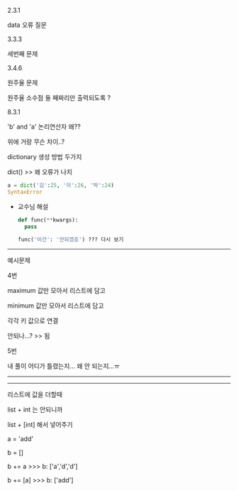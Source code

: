 2.3.1

data 오류 질문



3.3.3

세번째 문제



3.4.6

원주율 문제

원주율 소수점 둘 째짜리만 출력되도록 ?



8.3.1

'b' and 'a' 논리연산자 왜??

위에 거랑 무슨 차이..?



dictionary 생성 방법 두가지 

dict() >> 왜 오류가 나지

```python
a = dict('김':25, '이':26, '박':24)
SyntaxError
```



* 교수님 해설

  ```python
  def func(**kwargs):
    pass
  
  func('이건': '안되겠죠') ??? 다시 보기
  ```

  

---



예시문제

4번



maximum 값만 모아서 리스트에 담고

minimum 값만 모아서 리스트에 담고

각각 키 값으로 연결

안되나...? >> 됨



5번

내 풀이 어디가 틀렸는지... 왜 안 되는지...ㅠ





---

---

리스트에 값을 더할때

list + int 는 안되니까

list + [int] 해서 넣어주기



a = 'add' 

b = [] 

b += a >>> b: ['a','d','d'] 

b += [a] >>> b: ['add']
